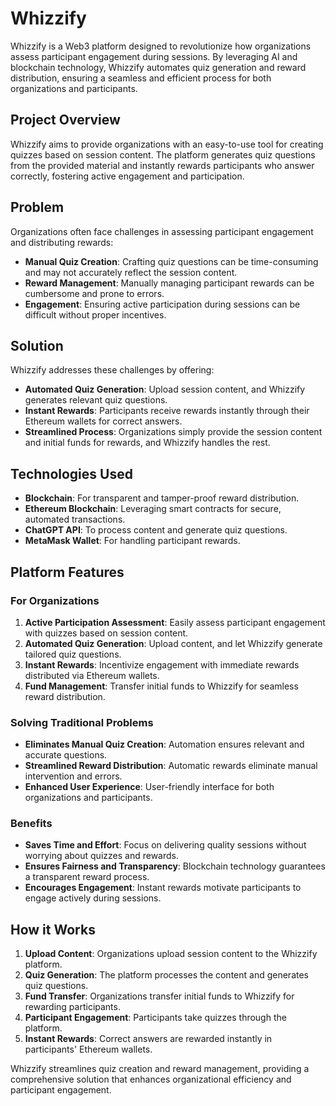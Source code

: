 # Whizzify

Whizzify is a Web3 platform designed to revolutionize how organizations assess participant engagement during sessions. By leveraging AI and blockchain technology, Whizzify automates quiz generation and reward distribution, ensuring a seamless and efficient process for both organizations and participants.

## Project Overview

Whizzify aims to provide organizations with an easy-to-use tool for creating quizzes based on session content. The platform generates quiz questions from the provided material and instantly rewards participants who answer correctly, fostering active engagement and participation.

## Problem

Organizations often face challenges in assessing participant engagement and distributing rewards:

- **Manual Quiz Creation**: Crafting quiz questions can be time-consuming and may not accurately reflect the session content.
- **Reward Management**: Manually managing participant rewards can be cumbersome and prone to errors.
- **Engagement**: Ensuring active participation during sessions can be difficult without proper incentives.

## Solution

Whizzify addresses these challenges by offering:

- **Automated Quiz Generation**: Upload session content, and Whizzify generates relevant quiz questions.
- **Instant Rewards**: Participants receive rewards instantly through their Ethereum wallets for correct answers.
- **Streamlined Process**: Organizations simply provide the session content and initial funds for rewards, and Whizzify handles the rest.

## Technologies Used

- **Blockchain**: For transparent and tamper-proof reward distribution.
- **Ethereum Blockchain**: Leveraging smart contracts for secure, automated transactions.
- **ChatGPT API**: To process content and generate quiz questions.
- **MetaMask Wallet**: For handling participant rewards.

## Platform Features

### For Organizations

1. **Active Participation Assessment**: Easily assess participant engagement with quizzes based on session content.
2. **Automated Quiz Generation**: Upload content, and let Whizzify generate tailored quiz questions.
3. **Instant Rewards**: Incentivize engagement with immediate rewards distributed via Ethereum wallets.
4. **Fund Management**: Transfer initial funds to Whizzify for seamless reward distribution.

### Solving Traditional Problems

- **Eliminates Manual Quiz Creation**: Automation ensures relevant and accurate questions.
- **Streamlined Reward Distribution**: Automatic rewards eliminate manual intervention and errors.
- **Enhanced User Experience**: User-friendly interface for both organizations and participants.

### Benefits

- **Saves Time and Effort**: Focus on delivering quality sessions without worrying about quizzes and rewards.
- **Ensures Fairness and Transparency**: Blockchain technology guarantees a transparent reward process.
- **Encourages Engagement**: Instant rewards motivate participants to engage actively during sessions.

## How it Works

1. **Upload Content**: Organizations upload session content to the Whizzify platform.
2. **Quiz Generation**: The platform processes the content and generates quiz questions.
3. **Fund Transfer**: Organizations transfer initial funds to Whizzify for rewarding participants.
4. **Participant Engagement**: Participants take quizzes through the platform.
5. **Instant Rewards**: Correct answers are rewarded instantly in participants' Ethereum wallets.

Whizzify streamlines quiz creation and reward management, providing a comprehensive solution that enhances organizational efficiency and participant engagement.
